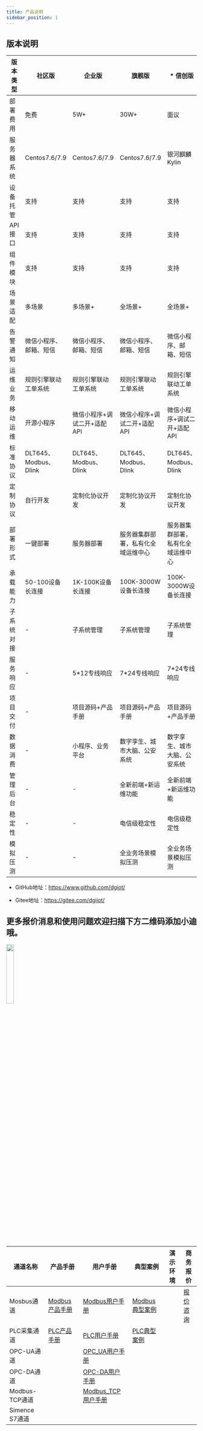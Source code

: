 ```yaml
---
title: 产品说明
sidebar_position: 1
---
```


## 版本说明

| 版本类型  | 社区版                 | 企业版                 | 旗舰版                 | * 信创版               |
|-------|---------------------|---------------------|---------------------|---------------------|
| 部署费用  | 免费                  | 5W+                 | 30W+                | 面议                  |
| 服务器系统 | Centos7.6/7.9       |Centos7.6/7.9 | Centos7.6/7.9       | 银河麒麟Kylin           |
| 设备托管  | 支持                  | 支持                  | 支持                  | 支持                  | 
| API接口 | 支持                  | 支持                  | 支持                  | 支持                  |  
| 组件模块  | 支持                  | 支持                  | 支持                  | 支持                  |  
| 场景适配  | 多场景                 | 多场景+                | 全场景+                | 全场景+                |    
| 告警通知  | 微信小程序、邮箱、短信         | 微信小程序、邮箱、短信         | 微信小程序、邮箱、短信         | 微信小程序、邮箱、短信         |  
| 运维业务  | 规则引擎联动工单系统          | 规则引擎联动工单系统          | 规则引擎联动工单系统          | 规则引擎联动工单系统          |  
| 移动运维  | 开源小程序               | 微信小程序+调试二开+适配API          | 微信小程序+调试二开+适配API    | 微信小程序+调试二开+适配API    |
| 标准协议  | DLT645、Modbus、Dlink | DLT645、Modbus、Dlink | DLT645、Modbus、Dlink | DLT645、Modbus、Dlink |
| 定制协议  | 自行开发                | 定制化协议开发 | 定制化协议开发             | 定制化协议开发             |
| 部署形式  | 一键部署                | 服务器部署               | 服务器集群部署，私有化全域运维中心   | 服务器集群部署，私有化全域运维中心   |
| 承载能力  | 50-100设备长连接         | 1K-100K设备长连接        | 100K-3000W设备长连接     | 100K-3000W设备长连接     |
| 子系统对接 | -                   | 子系统管理               | 子系统管理               | 子系统管理               |
| 服务响应  | -                   | 5*12专线响应            | 7*24专线响应            | 7*24专线响应            | 
| 项目交付  | -                   | 项目源码+产品手册           | 项目源码+产品手册           | 项目源码+产品手册           | 
| 数据消费  | -                   | 小程序、业务平台            | 数字孪生、城市大脑、公安系统      | 数字孪生、城市大脑、公安系统      | 
| 管理后台  | -                   | -                   | 全新前端+新运维功能          | 全新前端+新运维功能          |  
| 稳定性   | -                   | -                   | 电信级稳定性              | 电信级稳定性              | 
| 模拟压测  | -                   | -                   | 全业务场景模拟压测           | 全业务场景模拟压测           | 

+ GitHub地址：https://www.github.com/dgiot/

+ Gitee地址：https://gitee.com/dgiiot/

## 更多报价消息和使用问题欢迎扫描下方二维码添加小迪哦。

<img width="20%" src="https://dgiot-1253666439.cos.ap-shanghai-fsi.myqcloud.com/shuwa_tech/zh/news/%E5%B0%8F%E8%BF%AA%E5%BE%AE%E4%BF%A1.jpg" />


| 通道名称         | 产品手册                                                                    | 用户手册                                                                                                | 典型案例                                              | 演示环境 | 商务报价                                        |
|--------------|-------------------------------------------------------------------------|-----------------------------------------------------------------------------------------------------|---------------------------------------------------|------|---------------------------------------------|
| Mosbus通道     | <a href="https://doc.dgiotcloud.cn/docs/product_doc/docs/product_manual/modbus_channel">Modbus产品手册</a> | <a href="https://doc.dgiotcloud.cn/docs/user_manual/docs/user_manual/modbus_channel">Modbus用户手册</a> | <a href="https://doc.dgiotcloud.cn/docs/classic_case/docs/modbus">Modbus典型案例</a> |      | <a href="https://doc.dgiotcloud.cn/docs/classic_case/docs/">报价咨询</a> |
| PLC采集通道     | <a href="https://doc.dgiotcloud.cn/docs/product_doc/docs/product_manual/PLC_channel">PLC产品手册</a>       | <a href="https://doc.dgiotcloud.cn/docs/user_manual/docs/user_manual/plc_channel">PLC用户手册</a>       | <a href="https://doc.dgiotcloud.cn/docs/classic_case/docs/PLC">PLC典型案例</a>       |      |                                             |
| OPC-UA通道     |                                                                         | <a href="https://doc.dgiotcloud.cn/docs/user_manual/docs/user_manual/opc_ua">OPC_UA用户手册</a>         |                                                   |      |                                             |
| OPC-DA通道     |                                                                         | <a href="https://doc.dgiotcloud.cn/docs/user_manual/docs/user_manual/opc_da">OPC-DA用户手册</a>         |                                                   |      |
| Modbus-TCP通道 |                                                                         | <a href="https://doc.dgiotcloud.cn/docs/user_manual/docs/user_manual/modbus_tcp">Modbus_TCP用户手册</a> |                                                   |      |
| Simence S7通道 |                                                                         |                                                                                                     |                                                   |      |
